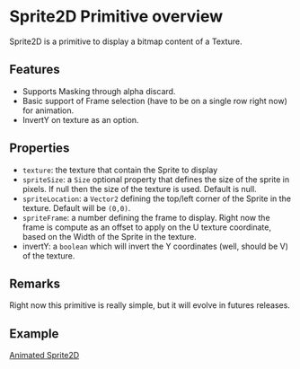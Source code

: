 # Sprite2D Primitive overview

Sprite2D is a primitive to display a bitmap content of a Texture.

## Features

 - Supports Masking through alpha discard.
 - Basic support of Frame selection (have to be on a single row right now) for animation.
 - InvertY on texture as an option.

## Properties

 - `texture`: the texture that contain the Sprite to display
 - `spriteSize`: a `Size` optional property that defines the size of the sprite in pixels. If null then the size of the texture is used. Default is null.
 - `spriteLocation`: a `Vector2` defining the top/left corner of the Sprite in the texture. Default will be `(0,0)`.
 - `spriteFrame`: a number defining the frame to display. Right now the frame is compute as an offset to apply on the U texture coordinate, based on the Width of the Sprite in the texture.
 - invertY: a `boolean` which will invert the Y coordinates (well, should be V) of the texture.

## Remarks

Right now this primitive is really simple, but it will evolve in futures releases.

## Example

[Animated Sprite2D](http://babylonjs-playground.com/#20MSFF#12)


